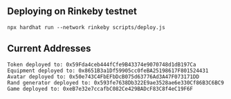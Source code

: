 ## Deploying on Rinkeby testnet
```
npx hardhat run --network rinkeby scripts/deploy.js 
```

## Current Addresses
```
Token deployed to: 0x59Fda4ceb444fCfe9B43374e9070748d1dB197Ca
Equipment deployed to: 0x8651B3a1Df59905cc0feBA25198617F801524431
Avatar deployed to: 0x50e743C4FbEFbDcB075d63776Ad3A47F073171DD
Rand generator deployed to: 0x593fe7638Db322E9ae3528ae6e330Cf86B3C6BC9
Game deployed to: 0xeB7e32e7ccafbC082Ce429BADcF83C8f4eC19F6F
```

